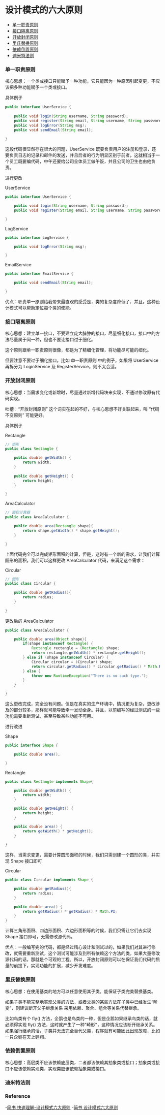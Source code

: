 
# 设计模式的六大原则

- [单一职责原则](#单一职责原则)
- [接口隔离原则](#接口隔离原则)
- [开放封闭原则](#开放封闭原则)
- [里氏替换原则](#里氏替换原则)
- [依赖倒置原则](#依赖倒置原则)
- [迪米特法则](#迪米特法则)

### 单一职责原则

核心思想：一个类或接口只能赋予一种功能，它只能因为一种原因引起变更，不应该把多种功能赋予一个类或接口。

具体例子

```Java
public interface UserService {
    
    public void login(String username, String password);
    public void register(String email, String username, String password);
    public void logError(String msg);
    public void sendEmail(String email);
    
}
```

这段代码很显然存在很大的问题，UserService 既要负责用户的注册和登录，还要负责日志的记录和邮件的发送，并且后者的行为明显区别于前者。这就相当于一个员工既要编代码，中午还要给公司全体员工做午饭，并且公司的卫生也由他负责。

进行更改

UserService
```Java
public interface UserService {

    public void login(String username, String password);
    public void register(String email, String username, String password);

}
```

LogService
```Java
public interface LogService {

    public void logError(String msg);

}
```

EmailService
```Java
public interface EmailService {

    public void sendEmail(String email);

}
```

优点：职责单一原则给我带来最直观的感受是，类的复杂度降低了，并且，这种设计模式可以帮助定位每个类的使能。

### 接口隔离原则

核心思想：建立单一接口，不要建立庞大臃肿的接口，尽量细化接口，接口中的方法尽量属于同一种，但也不要让接口过于细化。

这个原则跟单一职责原则很像，都是为了精细化管理，将功能尽可能的细化。

但要注意不要过于细化接口，比如 单一职责原则 中的例子，如果将 UserService 再拆分为 LoginService 及 RegisterService，则不太合适。

### 开放封闭原则

核心思想：当需求变化或新增时，尽量通过新增代码块来实现，不通过修改原有代码实现。

吐槽：“开放封闭原则” 这个词实在起的不好，与核心思想不好关联起来，叫 “代码不变原则” 可能更好。

具体例子

Rectangle
```Java
// 矩形
public class Rectangle {

    public double getWidth() {
        return width;
    }
    
    public double getHeight() {
        return height;
    }

}
```

AreaCalculator
```Java
// 面积计算器
public class AreaCalculator {

    public double area(Rectangle shape){
        return shape.getWidth() * shape.getHeight();
    }

}
```

上面代码完全可以完成矩形面积的计算，但是，这时有一个新的需求，让我们计算圆形的面积，我们可以这样更改 AreaCalculator 代码，来满足这个需求：

Circular
```Java
// 圆形
public class Circular {

    public double getRadius(){
        return radius;
    }
    
}
```

更改后的 AreaCalculator
```Java
public class AreaCalculator {

    public double area(Object shape){
        if(shape instanceof Rectangle) {
            Rectangle rectangle = (Rectangle) shape;
            return rectangle.getWidth() * rectangle.getHeight();
        } else if (shape instanceof Circular) {
            Circular circular = (Circular) shape;
            return circular.getRadius() * circular.getRadius() * Math.PI;
        } else {
            throw new RuntimeException("There is no such type.");
        }
    }

}
```

这么更改完成，完全没有问题。但是在真实的生产环境中，情况更为复杂，更改涉及的部分较多，那样就可能导致牵一发动全身。并且，以前编写的经过测试的一些功能需要重新测试，甚至导致某些功能不可用。

进行改进

Shape
```Java
public interface Shape {

    public double area();

}
```

Rectangle
```Java
public class Rectangle implements Shape{

    public double getWidth() {
        return width;
    }

    public double getHeight() {
        return height;
    }

    public double area() {
        return getWidth() * getHeight();
    }
    
}
```

这样，当需求变更，需要计算圆形面积的时候，我们只需创建一个圆形的类，并实现 Shape 接口即可

Circular
```Java
public class Circular implements Shape {

    public double getRadius(){
        return radius;
    }

    public double area() {
        return getRadius() * getRadius() * Math.PI;
    }
}
```

计算三角形面积、四边形面积、六边形面积等的时候，我们只需让它们去实现 Shape 接口即可，无需修改源代码。

优点：一般编写完的代码，都是经过精心设计和测试过的，如果我们对其进行修改，就需要重新测试，这个测试可能涉及到所有依赖这个方法的类，如果大量修改源代码的话，那就是个可观的工程。所以，开放封闭原则可以在保证我们代码的质量的前提下，实现功能的扩展，减少开发难度。

### 里氏替换原则

核心思想：在使用基类的地方可以任意使用其子类，能保证子类完美替换基类。

如果子类不能完整地实现父类的方法，或者父类的某些方法在子类中已经发生“畸变”，则建议断开父子继承关系 采用依赖、聚合、组合等关系代替继承。

比如鸟类有个 fly() 方法，企鹅也是鸟类的一种，但是企鹅如果继承鸟类的话，就必须得实现 fly() 方法，这时就产生了一种"畸形"，这种情况应该断开继承关系。如果强行继承的话，子类并无法完全替代父类，程序就有可能因此出现故障，比如一只企鹅在天上翱翔。

### 依赖倒置原则

核心思想：高层类不应该依赖底层类，二者都该依赖其抽象类或接口；抽象类或接口不应该依赖实现类，实现类应该依赖抽象类或接口。



### 迪米特法则

### Reference

-[简书 快速理解-设计模式六大原则](https://www.jianshu.com/p/807bc228dbc2)
-[简书 设计模式六大原则](https://www.jianshu.com/p/1423193f5598)
